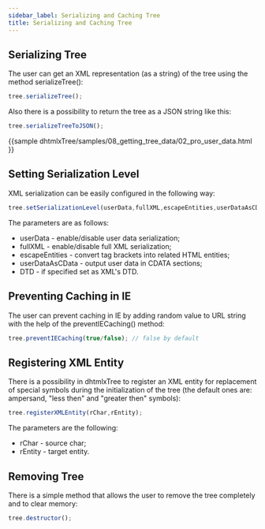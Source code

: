 ```yaml
---
sidebar_label: Serializing and Caching Tree  
title: Serializing and Caching Tree  
---          
```



Serializing Tree  
------------------

The user can get an XML representation (as a string) of the tree using the method serializeTree():

~~~js
tree.serializeTree();  
~~~

Also there is a possibility to return the tree as a JSON string like this:

~~~js
tree.serializeTreeToJSON(); 
~~~

{{sample
dhtmlxTree/samples/08_getting_tree_data/02_pro_user_data.html
}}

Setting Serialization Level  
----------------------------

XML serialization can be easily configured in the following way:

~~~js
tree.setSerializationLevel(userData,fullXML,escapeEntities,userDataAsCData,DTD); 
~~~

The parameters are as follows:

-  userData - enable/disable user data serialization;
-  fullXML - enable/disable full XML serialization;
-  escapeEntities - convert tag brackets into related HTML entities;
-  userDataAsCData - output user data in CDATA sections;
-  DTD - if specified set as XML's DTD.


Preventing Caching in IE  
-------------------------

The user can prevent caching in IE by adding random value to URL string with the help of the preventIECaching() method:

~~~js
tree.preventIECaching(true/false); // false by default
~~~

Registering XML Entity  
-------------------------

There is a possibility in dhtmlxTree to register an XML entity for replacement of special symbols during the initialization of the tree (the default ones are: ampersand, "less then" and "greater then" symbols):

~~~js
tree.registerXMLEntity(rChar,rEntity);
~~~

The parameters are the following:


-  rChar - source char;
-  rEntity - target entity.

Removing Tree  
----------------

There is a simple method that allows the user to remove the tree completely and to clear memory:

~~~js
tree.destructor();  
~~~

